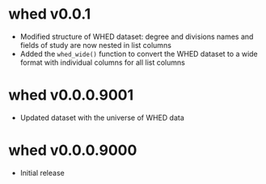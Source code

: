 
# whed v0.0.1 

* Modified structure of WHED dataset: degree and divisions names and fields of study are now nested in list columns
* Added the `whed_wide()` function to convert the WHED dataset to a wide format with individual columns for all list columns

# whed v0.0.0.9001

* Updated dataset with the universe of WHED data

# whed v0.0.0.9000 

* Initial release